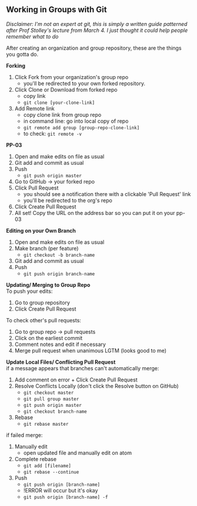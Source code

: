 ## Working in Groups with Git

*Disclaimer: I'm not an expert at git, this is simply a written guide patterned after Prof Stolley's lecture from March 4. I just thought it could help people remember what to do*

After creating an organization and group repository, these are the things you gotta do.

**Forking**
1. Click Fork from your organization's group repo
   - you'll be redirected to your own forked repository.
2. Click Clone or Download from forked repo
   - copy link
   - `git clone [your-clone-link]`
3. Add Remote link
   - copy clone link from group repo
   - in command line: go into local copy of repo
   - `git remote add group [group-repo-clone-link]`
   - to check: `git remote -v`

**PP-03**
1. Open and make edits on file as usual
2. Git add and commit as usual
3. Push
   - `git push origin master`
4. Go to GitHub -> your forked repo
5. Click Pull Request
   - you should see a notification there with a clickable 'Pull Request' link
   - you'll be redirected to the org's repo
6. Click Create Pull Request
7. All set! Copy the URL on the address bar so you can put it on your pp-03

**Editing on your Own Branch**
1. Open and make edits on file as usual
2. Make branch (per feature)
   - `git checkout -b branch-name`
3. Git add and commit as usual
4. Push
   - `git push origin branch-name`

**Updating/ Merging to Group Repo**  
To push your edits:
1. Go to group repository
2. Click Create Pull Request

To check other's pull requests:
1. Go to group repo -> pull requests
2. Click on the earliest commit
3. Comment notes and edit if necessary
4. Merge pull request when unanimous LGTM (looks good to me)

**Update Local Files/ Conflicting Pull Request**  
if a message appears that branches can't automatically merge:
1. Add comment on error + Click Create Pull Request
2. Resolve Conflicts Locally (don't click the Resolve button on GitHub)
   - `git checkout master`
   - `git pull group master`
   - `git push origin master`
   - `git checkout branch-name`
3. Rebase
   - `git rebase master`

if failed merge:
1. Manually edit
   - open updated file and manually edit on atom
2. Complete rebase
   - `git add [filename]`
   - `git rebase --continue`
3. Push
   - `git push origin [branch-name]`
   - !ERROR will occur but it's okay
   - `git push origin [branch-name] -f`
